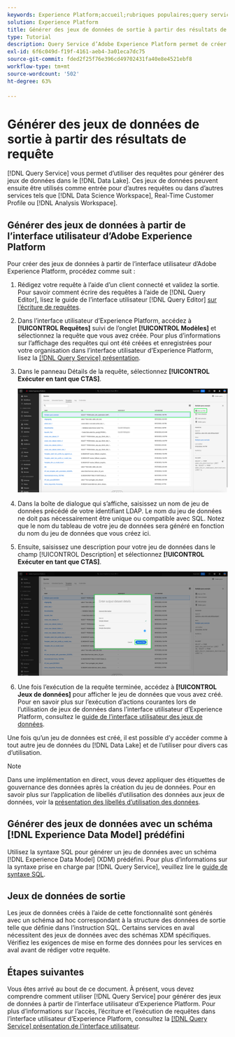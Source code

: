 ```yaml
---
keywords: Experience Platform;accueil;rubriques populaires;query service;Query service;générer des jeux de données;générer un jeu de données;créer un jeu de données;
solution: Experience Platform
title: Générer des jeux de données de sortie à partir des résultats de requête
type: Tutorial
description: Query Service d’Adobe Experience Platform permet de créer des jeux de données à partir de l’interface utilisateur. Une fois qu’un jeu de données est créé, il est possible d’y accéder comme à tout autre jeu de données du lac de données et de l’utiliser pour divers cas d’utilisation.
exl-id: 6f6c049d-f19f-4161-aeb4-3a01eca7dc75
source-git-commit: fded2f25f76e396cd49702431fa40e8e4521ebf8
workflow-type: tm+mt
source-wordcount: '502'
ht-degree: 63%

---
```


# Générer des jeux de données de sortie à partir des résultats de requête

[!DNL Query Service] vous permet d’utiliser des requêtes pour générer des jeux de données dans le [!DNL Data Lake]. Ces jeux de données peuvent ensuite être utilisés comme entrée pour d’autres requêtes ou dans d’autres services tels que [!DNL Data Science Workspace], Real-Time Customer Profile ou [!DNL Analysis Workspace].

## Générer des jeux de données à partir de l’interface utilisateur d’Adobe Experience Platform

Pour créer des jeux de données à partir de l’interface utilisateur d’Adobe Experience Platform, procédez comme suit :

1. Rédigez votre requête à l’aide d’un client connecté et validez la sortie. Pour savoir comment écrire des requêtes à l’aide de [!DNL Query Editor], lisez le guide de l’interface utilisateur [!DNL Query Editor] [sur l’écriture de requêtes](./user-guide.md#writing-queries).

2. Dans l’interface utilisateur d’Experience Platform, accédez à **[!UICONTROL Requêtes]** suivi de l’onglet **[!UICONTROL Modèles]** et sélectionnez la requête que vous avez créée. Pour plus d’informations sur l’affichage des requêtes qui ont été créées et enregistrées pour votre organisation dans l’interface utilisateur d’Experience Platform, lisez la [[!DNL Query Service] présentation](./overview.md#browse).

3. Dans le panneau Détails de la requête, sélectionnez **[!UICONTROL Exécuter en tant que CTAS]**.

   ![Onglet Espace de travail Requêtes [!UICONTROL Modèles] avec l’option Sélectionner [!UICONTROL Exécuter en tant que CTAS] mise en surbrillance.](../images/ui/create-datasets/run-as-ctas.png)

4. Dans la boîte de dialogue qui s’affiche, saisissez un nom de jeu de données précédé de votre identifiant LDAP. Le nom du jeu de données ne doit pas nécessairement être unique ou compatible avec SQL. Notez que le nom du tableau de votre jeu de données sera généré en fonction du nom du jeu de données que vous créez ici.

5. Ensuite, saisissez une description pour votre jeu de données dans le champ [!UICONTROL Description] et sélectionnez **[!UICONTROL Exécuter en tant que CTAS]**.

   ![Boîte de dialogue Jeu de données de sortie avec les détails du jeu de données et [!UICONTROL Exécuter en tant que CTAS] en surbrillance](../images/ui/create-datasets/run-query.png)

6. Une fois l’exécution de la requête terminée, accédez à **[!UICONTROL Jeux de données]** pour afficher le jeu de données que vous avez créé. Pour en savoir plus sur l’exécution d’actions courantes lors de l’utilisation de jeux de données dans l’interface utilisateur d’Experience Platform, consultez le [guide de l’interface utilisateur des jeux de données](../../catalog/datasets/user-guide.md).

Une fois qu’un jeu de données est créé, il est possible d’y accéder comme à tout autre jeu de données du [!DNL Data Lake] et de l’utiliser pour divers cas d’utilisation.

>[!NOTE]
>
>Dans une implémentation en direct, vous devez appliquer des étiquettes de gouvernance des données après la création du jeu de données. Pour en savoir plus sur l’application de libellés d’utilisation des données aux jeux de données, voir la [présentation des libellés d’utilisation des données](../../data-governance/labels/overview.md).

## Générer des jeux de données avec un schéma [!DNL Experience Data Model] prédéfini

Utilisez la syntaxe SQL pour générer un jeu de données avec un schéma [!DNL Experience Data Model] (XDM) prédéfini. Pour plus d’informations sur la syntaxe prise en charge par [!DNL Query Service], veuillez lire le [guide de syntaxe SQL](../sql/syntax.md#create-table-as-select).

## Jeux de données de sortie

Les jeux de données créés à l’aide de cette fonctionnalité sont générés avec un schéma ad hoc correspondant à la structure des données de sortie telle que définie dans l’instruction SQL. Certains services en aval nécessitent des jeux de données avec des schémas XDM spécifiques. Vérifiez les exigences de mise en forme des données pour les services en aval avant de rédiger votre requête.

## Étapes suivantes

Vous êtes arrivé au bout de ce document. À présent, vous devez comprendre comment utiliser [!DNL Query Service] pour générer des jeux de données à partir de l’interface utilisateur d’Experience Platform. Pour plus d’informations sur l’accès, l’écriture et l’exécution de requêtes dans l’interface utilisateur d’Experience Platform, consultez la [[!DNL Query Service]  présentation de l’interface utilisateur](./overview.md).
